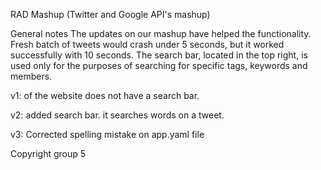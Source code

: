 RAD Mashup (Twitter and Google API's mashup)

General notes
The updates on our mashup have helped the functionality.
Fresh batch of tweets would crash under 5 seconds, but it worked successfully with 10 seconds.
The search bar, located in the top right, is used only for the purposes of searching for specific tags, keywords and members.

v1: of the website does not have a search bar.

v2: added search bar. it searches words on a tweet.

v3: Corrected spelling mistake on app.yaml file 

Copyright group 5
